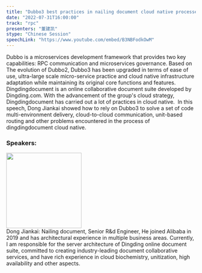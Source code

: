 ```yaml
---
title: "Dubbo3 best practices in nailing document cloud native processes"
date: "2022-07-31T16:00:00"
track: "rpc"
presenters: "董建凯"
stype: "Chinese Session"
speechLink: "https://www.youtube.com/embed/B3NBFodkOwM"
---
```

Dubbo is a microservices development framework that provides two key capabilities: RPC communication and microservices governance. Based on The evolution of Dubbo2, Dubbo3 has been upgraded in terms of ease of use, ultra-large scale micro-service practice and cloud native infrastructure adaptation while maintaining its original core functions and features. ​
Dingdingdocument is an online collaborative document suite developed by Dingding.com. With the advancement of the group's cloud strategy, Dingdingdocument has carried out a lot of practices in cloud native. ​
In this speech, Dong Jiankai showed how to rely on Dubbo3 to solve a set of code multi-environment delivery, cloud-to-cloud communication, unit-based routing and other problems encountered in the process of dingdingdocument cloud native. ​
 ### Speakers: 
 <img src="images/speaker/1038.png" width="200" /><br>Dong Jiankai: Nailing document, Senior R&d Engineer, He joined Alibaba in 2019 and has architectural experience in multiple business areas. Currently, I am responsible for the server architecture of Dingding online document suite, committed to creating industry-leading document collaborative services, and have rich experience in cloud biochemistry, unitization, high availability and other aspects.

 